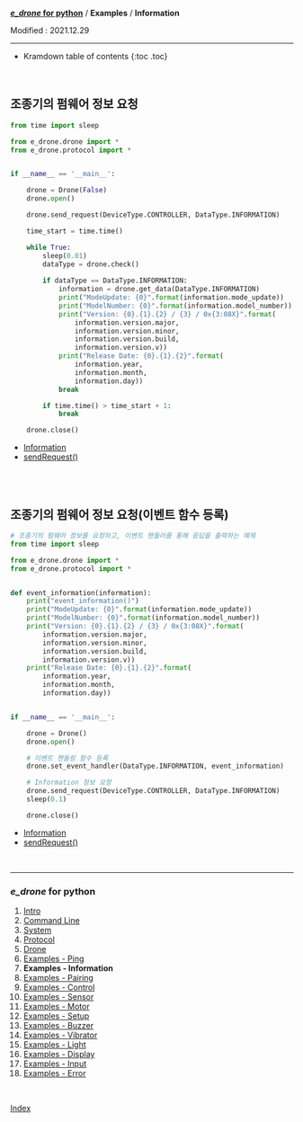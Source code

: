 **[*e_drone* for python](index.md)** / **Examples** / **Information**

Modified : 2021.12.29

---

* Kramdown table of contents
{:toc .toc}

<br>


<a name="Information"></a>
## 조종기의 펌웨어 정보 요청

```py
from time import sleep

from e_drone.drone import *
from e_drone.protocol import *


if __name__ == '__main__':

    drone = Drone(False)
    drone.open()

    drone.send_request(DeviceType.CONTROLLER, DataType.INFORMATION)

    time_start = time.time()

    while True:
        sleep(0.01)
        dataType = drone.check()
        
        if dataType == DataType.INFORMATION:
            information = drone.get_data(DataType.INFORMATION)
            print("ModeUpdate: {0}".format(information.mode_update))
            print("ModelNumber: {0}".format(information.model_number))
            print("Version: {0}.{1}.{2} / {3} / 0x{3:08X}".format(
                information.version.major,
                information.version.minor,
                information.version.build,
                information.version.v))
            print("Release Date: {0}.{1}.{2}".format(
                information.year,
                information.month,
                information.day))
            break

        if time.time() > time_start + 1:
            break

    drone.close()
```

- [Information](04_protocol.md#Information)
- [sendRequest()](05_drone.md#sendRequest)


<br>
<br>


<a name="Class_Information"></a>
## 조종기의 펌웨어 정보 요청(이벤트 함수 등록)

```py
# 조종기의 펌웨어 정보를 요청하고, 이벤트 핸들러를 통해 응답을 출력하는 예제
from time import sleep

from e_drone.drone import *
from e_drone.protocol import *


def event_information(information):
    print("event_information()")
    print("ModeUpdate: {0}".format(information.mode_update))
    print("ModelNumber: {0}".format(information.model_number))
    print("Version: {0}.{1}.{2} / {3} / 0x{3:08X}".format(
        information.version.major,
        information.version.minor,
        information.version.build,
        information.version.v))
    print("Release Date: {0}.{1}.{2}".format(
        information.year,
        information.month,
        information.day))


if __name__ == '__main__':

    drone = Drone()
    drone.open()

    # 이벤트 핸들링 함수 등록
    drone.set_event_handler(DataType.INFORMATION, event_information)

    # Information 정보 요청
    drone.send_request(DeviceType.CONTROLLER, DataType.INFORMATION)
    sleep(0.1)

    drone.close()
```

- [Information](04_protocol.md#Information)
- [sendRequest()](05_drone.md#sendRequest)


<br>


---

<h3><i>e_drone</i> for python</H3>

 1. [Intro](01_intro.md)
 2. [Command Line](02_commandline.md)
 3. [System](03_system.md)
 4. [Protocol](04_protocol.md)
 5. [Drone](05_drone.md)
 6. [Examples - Ping](examples_01_ping.md)
 7. **Examples - Information**
 8. [Examples - Pairing](examples_03_pairing.md)
 9. [Examples - Control](examples_04_control.md)
10. [Examples - Sensor](examples_05_sensor.md)
11. [Examples - Motor](examples_06_motor.md)
12. [Examples - Setup](examples_07_setup.md)
13. [Examples - Buzzer](examples_08_buzzer.md)
14. [Examples - Vibrator](examples_09_vibrator.md)
15. [Examples - Light](examples_10_light.md)
16. [Examples - Display](examples_11_display.md)
17. [Examples - Input](examples_12_input.md)
18. [Examples - Error](examples_13_error.md)

<br>

[Index](index.md)
